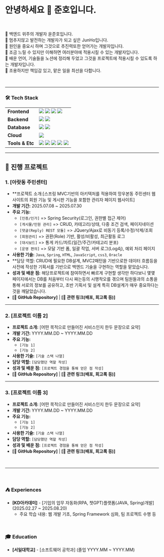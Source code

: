 
<h1>안녕하세요 🤗 준호입니다.</h1>
<br>

📁 백엔드 위주의 개발자 윤준호입니다.<br>
📁 멈추지않고 발전하는 개발자가 되고 싶은 JunHo입니다. <br>
📁 원인을 중요시 하며 그것으로 추진력또한 얻어가는 개발자입니다.<br>
📁 조금 느릴 수 있지만 이해하면 여러분야에 적용시킬 수 있는 개발자입니다. <br>
📁 배운 언어, 기술들을 노션에 정리해 두었고 그것을 프로젝트에 적용시킬 수 있도록 하는 개발자입니다. <br>
📁 조용하지만 책임감 있고, 맡은 일을 최선을 다합니다. 

<br>

<hr>

### 🛠️ Tech Stack
|                      |                                                                                                                                                                                                                                                                                                                                                                                                                           |
| :------------------- | :------------------------------------------------------------------------------------------------------------------------------------------------------------------------------------------------------------------------------------------------------------------------------------------------------------------------------------------------------------------------------------------------------------------------ |
| **Frontend**         | <img src="https://img.shields.io/badge/HTML5-E34F26?style=flat-square&logo=html5&logoColor=white"/> <img src="https://img.shields.io/badge/CSS3-1572B6?style=flat-square&logo=css3&logoColor=white"/> <img src="https://img.shields.io/badge/JavaScript-F7DF1E?style=flat-square&logo=javascript&logoColor=black"/> <img src="https://img.shields.io/badge/React-61DAFB?style=flat-square&logo=react&logoColor=black"/> |
| **Backend**          | <img src="https://img.shields.io/badge/Java-007396?style=flat-square&logo=java&logoColor=white"/> <img src="https://img.shields.io/badge/Spring-6DB33F?style=flat-square&logo=spring&logoColor=white"/>                                                                                                                                                                                                                      |
| **Database**         | <img src="https://img.shields.io/badge/Oracle-F80000?style=flat-square&logo=oracle&logoColor=white"/> <img src="https://img.shields.io/badge/MySQL-4479A1?style=flat-square&logo=mysql&logoColor=white"/>                                                                                                                                                                                                                         |
| **Cloud**            | <img src="https://img.shields.io/badge/AWS-232F3E?style=flat-square&logo=amazon-aws&logoColor=white"/>                                                                                                                                                                                                                                                                                                                        |
| **Tools & Etc**      | <img src="https://img.shields.io/badge/Git-F05032?style=flat-square&logo=git&logoColor=white"/> <img src="https://img.shields.io/badge/GitHub-181717?style=flat-square&logo=github&logoColor=white"/> <img src="https://img.shields.io/badge/Eclipse IDE-2C2255?style=flat-square&logo=eclipseide&logoColor=white"/> <img src="https://img.shields.io/badge/Notion-000000?style=flat-square&logo=notion&logoColor=white"/> <img src="https://img.shields.io/badge/Figma-F24E1E?style=flat-square&logo=figma&logoColor=white"/> |

<hr/>

## 🚀 진행 프로젝트

### 1. [아랏동 주민센터]
- **프로젝트 소개:[스프링 MVC기반의 아키텍처를 적용하여 망우본동 주민센터 웹사이트의 회원 기능 및 게시판 기능을 포함한 관리자 페이지 웹사이트]
- **개발 기간:** 2025.07.08 ~ 2025.07.30
- **주요 기능:**
  - `[인증/인가]` => Spring Security(로그인, 권한별 접근 제어)
  - `[게시물/민원 관리]` => CRUD, 카테고리/상태, 다중 조건 검색, 페이지네이션
  - `[댓글(Reply) REST 모듈]` => JQuery/Ajax로 비동기 등록/수정/삭제/조회
  - `[회원관리]` => 권환(Role) 기반, 활성/비활성, 최근활동 로그
  - `[대시보드]` => 통게 카드/차트(일간/주간/카테고리 분포)
  - `[운영 편의]` => 모달 기반 폼, 일괄 작업, 서버 로그(Log4j), 예외 처리 페이지
- **사용한 기술:** `Java`, `Spring`, `HTML`, `JavaScript`, `css3`, `Oracle` 
- **담당 역할:  CRUD에 필요한 DB설계, MVC2패턴을 기반으로한 데이터 흐름등을 사전에 작성한 기획서를 기반으로 백엔드 기술을 구현하는 역할을 맡았습니다.
- **성과 및 배운 점:** 해당프로젝트에 참여하면서 빠르게 구현할 생각만 하다보니 몇몇 페이지에서는 DB를 처음부터 다시 짜는등의 시행착오를 겪으며 팀원들과의 소통을 통해 서로의 정보를 공유하고, 초반 기획서 및 설계 특히 DB설계가 매우 중요하다는것을 깨달았습니다.
- **[🔗 GitHub Repository]** | **[🔗 관련 링크(배포, 회고록 등)]**

---

### 2. [프로젝트 이름 2]
- **프로젝트 소개:** [어떤 목적으로 만들어진 서비스인지 한두 문장으로 요약]
- **개발 기간:** YYYY.MM.DD ~ YYYY.MM.DD
- **주요 기능:**
  - `[기능 1]`
  - `[기능 2]`
- **사용한 기술:** `[기술 스택 나열]`
- **담당 역할:** `[담당했던 역할 작성]`
- **성과 및 배운 점:** `[프로젝트 경험을 통해 얻은 점 작성]`
- **[🔗 GitHub Repository]** | **[🔗 관련 링크(배포, 회고록 등)]**

---

### 3. [프로젝트 이름 3]
- **프로젝트 소개:** [어떤 목적으로 만들어진 서비스인지 한두 문장으로 요약]
- **개발 기간:** YYYY.MM.DD ~ YYYY.MM.DD
- **주요 기능:**
  - `[기능 1]`
  - `[기능 2]`
- **사용한 기술:** `[기술 스택 나열]`
- **담당 역할:** `[담당했던 역할 작성]`
- **성과 및 배운 점:** `[프로젝트 경험을 통해 얻은 점 작성]`
- **[🔗 GitHub Repository]** | **[🔗 관련 링크(배포, 회고록 등)]**

<br/>
<hr/>
<br>


### ⛺ Experiences
- **[KD아카데미]** - [기업의 업무 자동화(RPA, 챗GPT)플랫폼(JAVA, Spring)개발] (2025.02.27 ~ 2025.08.20)
  - 주요 학습 내용: 웹 개발 기초, Spring Framework 심화, 팀 프로젝트 수행 등

<br>

### 🎓 Education
- **[서일대학교]** - [소프트웨어 공학과] (졸업 YYYY.MM ~ YYYY.MM)


    
<br>


